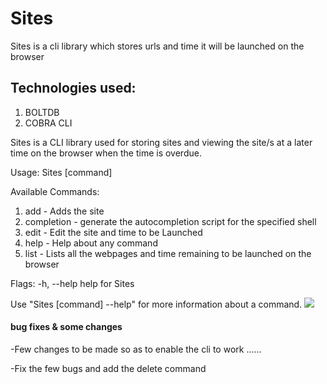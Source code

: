 # Sites
Sites is a cli library which stores urls and time it will be launched on the browser
## Technologies used:
1. BOLTDB
2. COBRA CLI

 
  
  Sites is a CLI library used for storing sites and viewing the site/s at a later time on the browser
  when the time is overdue.

Usage:
  Sites [command]

Available Commands:
  1. add    -     Adds the site
  2. completion - generate the autocompletion script for the specified shell
  3. edit  -      Edit the site and time to be Launched
  4. help  -      Help about any command
  5. list   -     Lists all the webpages and time remaining to be launched on the browser

Flags:
  -h, --help   help for Sites

Use "Sites [command] --help" for more information about a command.
![](https://asciinema.org/a/1tMPaRSJ7UsTYf1wgRbDjsb2x.gif)

#### bug fixes & some changes

-Few changes to be made so as to enable the cli to work ......

-Fix the few bugs and add the delete command
